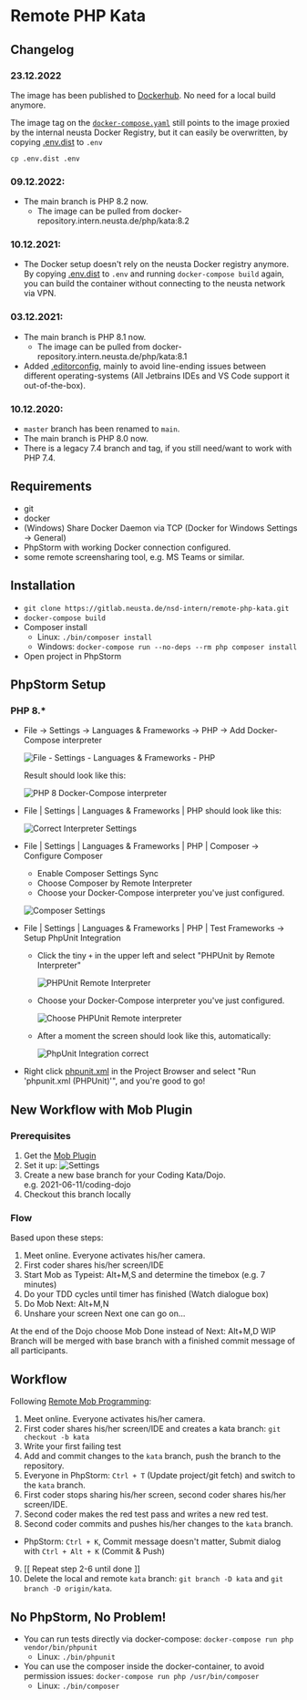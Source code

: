 # Remote PHP Kata

## Changelog

### 23.12.2022

The image has been published to [Dockerhub](https://hub.docker.com/r/teamneusta/remote-php-kata). No need for a local build anymore.

The image tag on the [`docker-compose.yaml`](./docker-compose.yaml#L4) still points to the image proxied by the internal neusta Docker Registry, but it can easily be overwritten, by copying [.env.dist](.env.dist) to `.env`

`cp .env.dist .env`

### 09.12.2022:

* The main branch is PHP 8.2 now.
  * The image can be pulled from docker-repository.intern.neusta.de/php/kata:8.2

### 10.12.2021:

* The Docker setup doesn't rely on the neusta Docker registry anymore. By copying [.env.dist](.env.dist) to `.env` and
  running `docker-compose build` again, you can build the container without connecting to the neusta network via VPN.

### 03.12.2021:

* The main branch is PHP 8.1 now.
  * The image can be pulled from docker-repository.intern.neusta.de/php/kata:8.1
* Added [.editorconfig](.editorconfig), mainly to avoid line-ending issues between different operating-systems (All
  Jetbrains IDEs and VS Code support it out-of-the-box).

### 10.12.2020:

* `master` branch has been renamed to `main`.
* The main branch is PHP 8.0 now.
* There is a legacy 7.4 branch and tag, if you still need/want to work with PHP 7.4.

## Requirements

* git
* docker
* (Windows) Share Docker Daemon via TCP (Docker for Windows Settings -> General)
* PhpStorm with working Docker connection configured.
* some remote screensharing tool, e.g. MS Teams or similar.

## Installation

* `git clone https://gitlab.neusta.de/nsd-intern/remote-php-kata.git`
* `docker-compose build`
* Composer install
  * Linux: `./bin/composer install`
  * Windows: `docker-compose run --no-deps --rm php composer install`
* Open project in PhpStorm

## PhpStorm Setup

### PHP 8.*

* File -> Settings -> Languages & Frameworks -> PHP -> Add Docker-Compose interpreter

  ![File - Settings - Languages & Frameworks - PHP](.manual/remote-interpreter-docker-compose.png)

  Result should look like this:

  ![PHP 8 Docker-Compose interpreter](.manual/interpreter-v8-full.png)

* File | Settings | Languages & Frameworks | PHP should look like this:

  ![Correct Interpreter Settings](.manual/interpreter-correct-v8.png)

* File | Settings | Languages & Frameworks | PHP | Composer -> Configure Composer
  * Enable Composer Settings Sync
  * Choose Composer by Remote Interpreter
  * Choose your Docker-Compose interpreter you've just configured.

  ![Composer Settings](.manual/composer-settings-v8.png)

* File | Settings | Languages & Frameworks | PHP | Test Frameworks -> Setup PhpUnit Integration
  * Click the tiny `+` in the upper left and select "PHPUnit by Remote Interpreter"

    ![PHPUnit Remote Interpreter](.manual/phpunit-remote-interpreter.png)

  * Choose your Docker-Compose interpreter you've just configured.

    ![Choose PHPUnit Remote interpreter](.manual/phpunit-interpreter-selection-v8.png)

  * After a moment the screen should look like this, automatically:

    ![PhpUnit Integration correct](.manual/phpunit-correct-v8.png)

* Right click [phpunit.xml](./phpunit.xml) in the Project Browser and select "Run 'phpunit.xml (PHPUnit)'", and you're
  good to go!

## New Workflow with Mob Plugin

### Prerequisites

1. Get the [Mob Plugin](https://plugins.jetbrains.com/plugin/14266-mob)
2. Set it up:
   ![Settings](.manual/mob-settings.png)
3. Create a new base branch for your Coding Kata/Dojo.   
   e.g. 2021-06-11/coding-dojo
4. Checkout this branch locally

### Flow

Based upon these steps:

1. Meet online. Everyone activates his/her camera.
2. First coder shares his/her screen/IDE
3. Start Mob as Typeist: Alt+M,S and determine the timebox (e.g. 7 minutes)
3. Do your TDD cycles until timer has finished (Watch dialogue box)
4. Do Mob Next: Alt+M,N
5. Unshare your screen Next one can go on...

At the end of the Dojo choose Mob Done instead of Next: Alt+M,D WIP Branch will be merged with base branch with a
finished commit message of all participants.

## Workflow

Following [Remote Mob Programming](https://www.remotemobprogramming.org/#git-handover):

1. Meet online. Everyone activates his/her camera.
2. First coder shares his/her screen/IDE and creates a kata branch: `git checkout -b kata`
3. Write your first failing test
4. Add and commit changes to the `kata` branch, push the branch to the repository.
5. Everyone in PhpStorm: `Ctrl + T` (Update project/git fetch) and switch to the `kata` branch.
6. First coder stops sharing his/her screen, second coder shares his/her screen/IDE.
7. Second coder makes the red test pass and writes a new red test.
8. Second coder commits and pushes his/her changes to the `kata` branch.
  * PhpStorm: `Ctrl + K`, Commit message doesn't matter, Submit dialog with `Ctrl + Alt + K` (Commit & Push)
9. \[\[ Repeat step 2-6 until done \]\]
10. Delete the local and remote `kata` branch: `git branch -D kata` and `git branch -D origin/kata`.

## No PhpStorm, No Problem!

* You can run tests directly via docker-compose: `docker-compose run php vendor/bin/phpunit`
  * Linux: `./bin/phpunit`
* You can use the composer inside the docker-container, to avoid permission
  issues: `docker-compose run php /usr/bin/composer`
  * Linux:  `./bin/composer`
